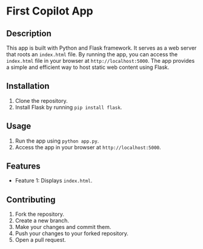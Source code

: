 # First Copilot App

## Description
This app is built with Python and Flask framework. It serves as a web server that roots an `index.html` file. By running the app, you can access the `index.html` file in your browser at `http://localhost:5000`. The app provides a simple and efficient way to host static web content using Flask.

## Installation
1. Clone the repository.
2. Install Flask by running `pip install flask`.


## Usage
1. Run the app using `python app.py`.
2. Access the app in your browser at `http://localhost:5000`.

## Features
- Feature 1: Displays `index.html`.

## Contributing
1. Fork the repository.
2. Create a new branch.
3. Make your changes and commit them.
4. Push your changes to your forked repository.
5. Open a pull request.
